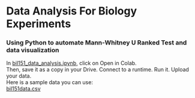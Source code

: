 # Data Analysis For Biology Experiments
### Using Python to automate Mann-Whitney U Ranked Test and data visualization   
In [bil151_data_analysis.ipynb](bil151_data_analysis.ipynb), click on Open in Colab.   
Then, save it as a copy in your Drive. Connect to a runtime. Run it. Upload your data.   
Here is a sample data you can use:   
[bil151data.csv](bil151data.csv)
